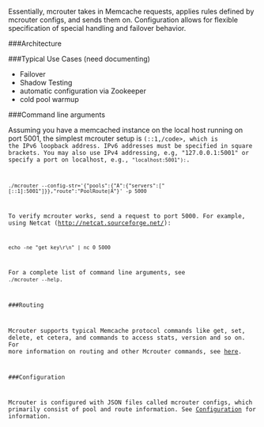 Essentially, mcrouter takes in Memcache requests, applies rules defined by mcrouter configs, and sends them on. Configuration allows for flexible specification of special handling and failover behavior.

###Architecture 


###Typical Use Cases (need documenting)
* Failover
* Shadow Testing
* automatic configuration via Zookeeper
* cold pool warmup 

###Command line arguments

Assuming you have a memcached instance on the local host running on port 5001, the simplest mcrouter setup is <code>(::1,/code>, which is the IPv6 loopback address. IPv6 addresses must be specified in square brackets. You may also use IPv4 addressing, e.g, "127.0.0.1:5001" or specify a port on localhost, e.g., <code>"localhost:5001"):</code>.

```Shell
./mcrouter --config-str='{"pools":{"A":{"servers":["[::1]:5001"]}},"route":"PoolRoute|A"}' -p 5000
```

To verify mcrouter works, send a request to port 5000. For example, using
Netcat (http://netcat.sourceforge.net/):

```Shell
echo -ne "get key\r\n" | nc 0 5000
```

For a complete list of command line arguments, see `./mcrouter --help`.

###Routing

Mcrouter supports typical Memcache protocol commands like get, set, delete, et cetera, and commands to access stats, version and so on. For more information on routing and other Mcrouter commands, see [here](Routing).

###Configuration

Mcrouter is configured with JSON files called mcrouter configs, which primarily consist of pool and route information.  See [Configuration](mcrouter-configuration) for information. 